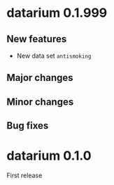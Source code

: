 # datarium 0.1.999

## New features
 
- New data set `antismoking` 

## Major changes


## Minor changes


## Bug fixes

# datarium 0.1.0

First release
